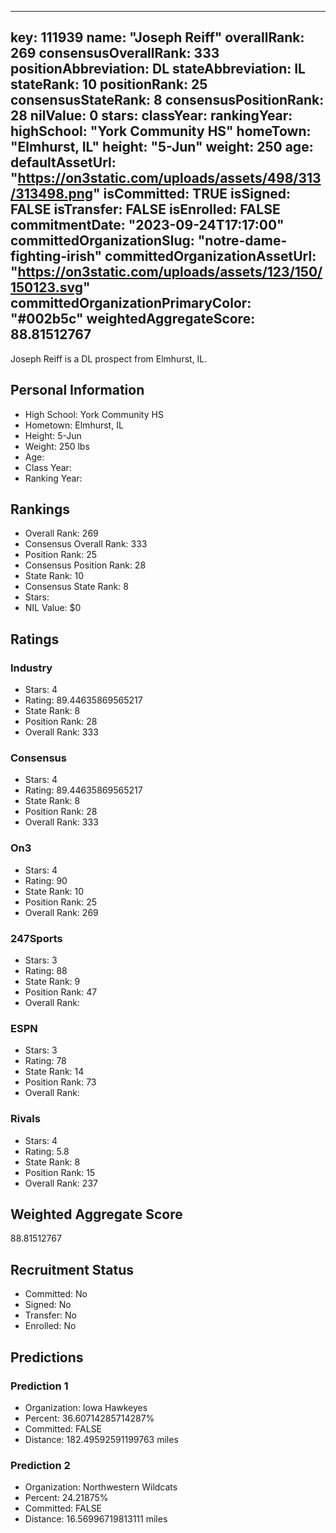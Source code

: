 ---
  key: 111939
  name: "Joseph Reiff"
  overallRank: 269
  consensusOverallRank: 333
  positionAbbreviation: DL
  stateAbbreviation: IL
  stateRank: 10
  positionRank: 25
  consensusStateRank: 8
  consensusPositionRank: 28
  nilValue: 0
  stars: 
  classYear: 
  rankingYear: 
  highSchool: "York Community HS"
  homeTown: "Elmhurst, IL"
  height: "5-Jun"
  weight: 250
  age: 
  defaultAssetUrl: "https://on3static.com/uploads/assets/498/313/313498.png"
  isCommitted: TRUE
  isSigned: FALSE
  isTransfer: FALSE
  isEnrolled: FALSE
  commitmentDate: "2023-09-24T17:17:00"
  committedOrganizationSlug: "notre-dame-fighting-irish"
  committedOrganizationAssetUrl: "https://on3static.com/uploads/assets/123/150/150123.svg"
  committedOrganizationPrimaryColor: "#002b5c"
  weightedAggregateScore: 88.81512767
  ---
  
  Joseph Reiff is a DL prospect from Elmhurst, IL.
  
  ## Personal Information
  - High School: York Community HS
  - Hometown: Elmhurst, IL
  - Height: 5-Jun
  - Weight: 250 lbs
  - Age: 
  - Class Year: 
  - Ranking Year: 
  
  ## Rankings
  - Overall Rank: 269
  - Consensus Overall Rank: 333
  - Position Rank: 25
  - Consensus Position Rank: 28
  - State Rank: 10
  - Consensus State Rank: 8
  - Stars: 
  - NIL Value: $0
  
  ## Ratings
  
  ### Industry
  - Stars: 4
  - Rating: 89.44635869565217
  - State Rank: 8
  - Position Rank: 28
  - Overall Rank: 333
  
  ### Consensus
  - Stars: 4
  - Rating: 89.44635869565217
  - State Rank: 8
  - Position Rank: 28
  - Overall Rank: 333
  
  ### On3
  - Stars: 4
  - Rating: 90
  - State Rank: 10
  - Position Rank: 25
  - Overall Rank: 269
  
  ### 247Sports
  - Stars: 3
  - Rating: 88
  - State Rank: 9
  - Position Rank: 47
  - Overall Rank: 
  
  ### ESPN
  - Stars: 3
  - Rating: 78
  - State Rank: 14
  - Position Rank: 73
  - Overall Rank: 
  
  ### Rivals
  - Stars: 4
  - Rating: 5.8
  - State Rank: 8
  - Position Rank: 15
  - Overall Rank: 237
  
  ## Weighted Aggregate Score
  88.81512767
  
  ## Recruitment Status
  - Committed: No
  - Signed: No
  - Transfer: No
  - Enrolled: No
  
  
  
  ## Predictions
  
  ### Prediction 1
  - Organization: Iowa Hawkeyes
  - Percent: 36.60714285714287%
  - Committed: FALSE
  - Distance: 182.49592591199763 miles
  
  ### Prediction 2
  - Organization: Northwestern Wildcats
  - Percent: 24.21875%
  - Committed: FALSE
  - Distance: 16.56996719813111 miles
  